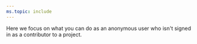 ```yaml
---
ms.topic: include
---
```


Here we focus on what you can do as an anonymous user who isn't signed in as a contributor to a project.
